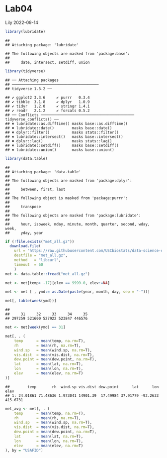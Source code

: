 Lab04
================
Lily
2022-09-14

``` r
library(lubridate)
```

    ## 
    ## Attaching package: 'lubridate'

    ## The following objects are masked from 'package:base':
    ## 
    ##     date, intersect, setdiff, union

``` r
library(tidyverse)
```

    ## ── Attaching packages
    ## ───────────────────────────────────────
    ## tidyverse 1.3.2 ──

    ## ✔ ggplot2 3.3.6     ✔ purrr   0.3.4
    ## ✔ tibble  3.1.8     ✔ dplyr   1.0.9
    ## ✔ tidyr   1.2.0     ✔ stringr 1.4.1
    ## ✔ readr   2.1.2     ✔ forcats 0.5.2
    ## ── Conflicts ────────────────────────────────────────── tidyverse_conflicts() ──
    ## ✖ lubridate::as.difftime() masks base::as.difftime()
    ## ✖ lubridate::date()        masks base::date()
    ## ✖ dplyr::filter()          masks stats::filter()
    ## ✖ lubridate::intersect()   masks base::intersect()
    ## ✖ dplyr::lag()             masks stats::lag()
    ## ✖ lubridate::setdiff()     masks base::setdiff()
    ## ✖ lubridate::union()       masks base::union()

``` r
library(data.table)
```

    ## 
    ## Attaching package: 'data.table'
    ## 
    ## The following objects are masked from 'package:dplyr':
    ## 
    ##     between, first, last
    ## 
    ## The following object is masked from 'package:purrr':
    ## 
    ##     transpose
    ## 
    ## The following objects are masked from 'package:lubridate':
    ## 
    ##     hour, isoweek, mday, minute, month, quarter, second, wday, week,
    ##     yday, year

``` r
if (!file.exists("met_all.gz"))
  download.file(
    url = "https://raw.githubusercontent.com/USCbiostats/data-science-data/master/02_met/met_all.gz",
    destfile = "met_all.gz",
    method   = "libcurl",
    timeout  = 60
    )
met <- data.table::fread("met_all.gz")
```

``` r
met <- met[temp> -17][elev == 9999.0, elev:=NA]
```

``` r
met <- met [ , ymd:= as.Date(paste(year, month, day, sep = "-"))]
```

``` r
met[, table(week(ymd))]
```

    ## 
    ##     31     32     33     34     35 
    ## 297259 521600 527922 523847 446576

``` r
met <- met[week(ymd) == 31]
```

``` r
met[, . (
    temp      = mean(temp, na.rm=T),
    rh        = mean(rh, na.rm=T),
    wind.sp   = mean(wind.sp, na.rm=T),
    vis.dist  = mean(vis.dist, na.rm=T),
    dew.point = mean(dew.point, na.rm=T),
    lat       = mean(lat, na.rm=T),
    lon       = mean(lon, na.rm=T),
    elev      = mean(elev, na.rm=T)
)]
```

    ##        temp       rh  wind.sp vis.dist dew.point      lat      lon     elev
    ## 1: 24.01861 71.48636 1.973041 14901.39  17.49984 37.91779 -92.2633 415.6731

``` r
met_avg <- met[, . (
    temp      = mean(temp, na.rm=T),
    rh        = mean(rh, na.rm=T),
    wind.sp   = mean(wind.sp, na.rm=T),
    vis.dist  = mean(vis.dist, na.rm=T),
    dew.point = mean(dew.point, na.rm=T),
    lat       = mean(lat, na.rm=T),
    lon       = mean(lon, na.rm=T),
    elev      = mean(elev, na.rm=T)
), by = "USAFID"]
```
